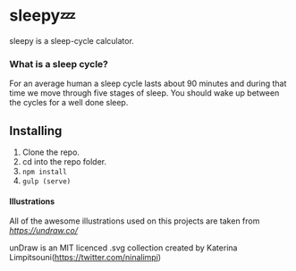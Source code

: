 # sleepy💤

sleepy is a sleep-cycle calculator.

### What is a sleep cycle?

For an average human a sleep cycle lasts about 90 minutes and during that time we move through five stages of sleep. You should wake up between the cycles for a well done sleep.

## Installing

1. Clone the repo.
2. cd into the repo folder.
3. `npm install`
4. `gulp (serve)`

#### Illustrations
All of the awesome illustrations used on this projects are taken from *https://undraw.co/*

unDraw is an MIT licenced .svg collection created by Katerina Limpitsouni(https://twitter.com/ninalimpi)
